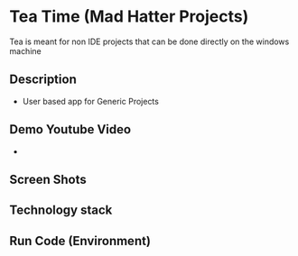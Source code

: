 # Tea Time (Mad Hatter Projects)
Tea is meant for non IDE projects that can be done directly on the windows machine


## Description
- User based app for Generic Projects

## Demo Youtube Video
- 
## Screen Shots

## Technology stack

## Run Code (Environment)

